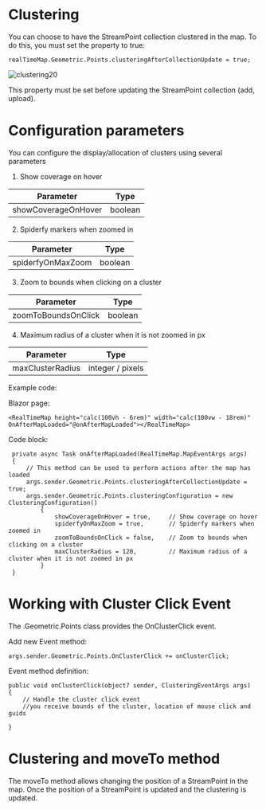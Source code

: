 # Clustering

You can choose to have the StreamPoint collection clustered in the map. To do this, you must set the property to true:

    realTimeMap.Geometric.Points.clusteringAfterCollectionUpdate = true;

![clustering20](https://github.com/user-attachments/assets/724efa08-9a5c-4f60-a756-efb93406712b)


This property must be set before updating the StreamPoint collection (add, upload).

# Configuration parameters
You can configure the display/allocation of clusters using several parameters

1. Show coverage on hover

| Parameter | Type |
| ---- | ---- |
| showCoverageOnHover | boolean |

2. Spiderfy markers when zoomed in

| Parameter | Type |
| ---- | ---- |
| spiderfyOnMaxZoom | boolean |

3. Zoom to bounds when clicking on a cluster

| Parameter | Type |
| ---- | ---- |
| zoomToBoundsOnClick | boolean |

4. Maximum radius of a cluster when it is not zoomed in px

| Parameter | Type |
| ---- | ---- |
| maxClusterRadius | integer / pixels |


Example code:

Blazor page:

    <RealTimeMap height="calc(100vh - 6rem)" width="calc(100vw - 18rem)" OnAfterMapLoaded="@onAfterMapLoaded"></RealTimeMap>

Code block:

     private async Task onAfterMapLoaded(RealTimeMap.MapEventArgs args)
     {
         // This method can be used to perform actions after the map has loaded
         args.sender.Geometric.Points.clusteringAfterCollectionUpdate = true;
         args.sender.Geometric.Points.clusteringConfiguration = new ClusteringConfiguration()
             {
                 showCoverageOnHover = true,     // Show coverage on hover
                 spiderfyOnMaxZoom = true,       // Spiderfy markers when zoomed in
                 zoomToBoundsOnClick = false,    // Zoom to bounds when clicking on a cluster
                 maxClusterRadius = 120,         // Maximum radius of a cluster when it is not zoomed in px
             }
     }


# Working with Cluster Click Event

The .Geometric.Points class provides the OnClusterClick event.

Add new Event method:

    args.sender.Geometric.Points.OnClusterClick += onClusterClick;

 Event method definition:

    public void onClusterClick(object? sender, ClusteringEventArgs args)
    {
        // Handle the cluster click event
        //you receive bounds of the cluster, location of mouse click and guids
        
    }

# Clustering and moveTo method

The moveTo method allows changing the position of a StreamPoint in the map. Once the position of a StreamPoint is updated and the clustering is updated.
